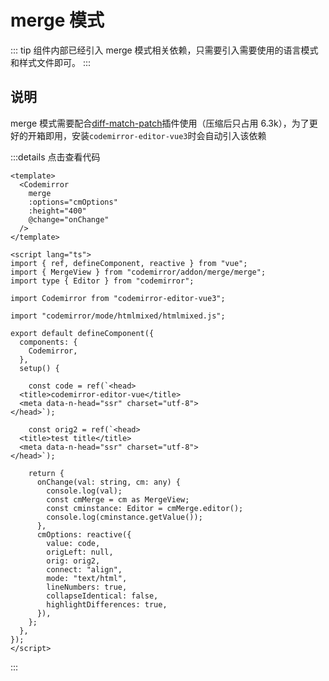 # merge 模式

::: tip
组件内部已经引入 merge 模式相关依赖，只需要引入需要使用的语言模式和样式文件即可。
:::

## 说明

merge 模式需要配合[diff-match-patch](https://github.com/JackuB/diff-match-patch)插件使用（压缩后只占用 6.3k），为了更好的开箱即用，安装`codemirror-editor-vue3`时会自动引入该依赖

<component v-if="dynamicComponent" :is="dynamicComponent"></component>

<script >
import { shallowRef } from "vue"
export default {
  data() {
    return {
      dynamicComponent: null
    }
  },

  mounted() {
    import('../../views/demo/mergeDemo.vue').then((module) => {
      this.dynamicComponent = shallowRef(module.default)
    })
  }
}
</script>

:::details 点击查看代码
```vue 
<template>
  <Codemirror
    merge
    :options="cmOptions"
    :height="400"
    @change="onChange"
  />
</template>

<script lang="ts">
import { ref, defineComponent, reactive } from "vue";
import { MergeView } from "codemirror/addon/merge/merge";
import type { Editor } from "codemirror";

import Codemirror from "codemirror-editor-vue3";

import "codemirror/mode/htmlmixed/htmlmixed.js";

export default defineComponent({
  components: {
    Codemirror,
  },
  setup() {
    
    const code = ref(`<head>
  <title>codemirror-editor-vue</title>
  <meta data-n-head="ssr" charset="utf-8">
</head>`);

    const orig2 = ref(`<head>
  <title>test title</title>
  <meta data-n-head="ssr" charset="utf-8">
</head>`);

    return {
      onChange(val: string, cm: any) {
        console.log(val);
        const cmMerge = cm as MergeView;
        const cminstance: Editor = cmMerge.editor();
        console.log(cminstance.getValue());
      },
      cmOptions: reactive({
        value: code,
        origLeft: null,
        orig: orig2,
        connect: "align",
        mode: "text/html",
        lineNumbers: true,
        collapseIdentical: false,
        highlightDifferences: true,
      }),
    };
  },
});
</script>
```
:::